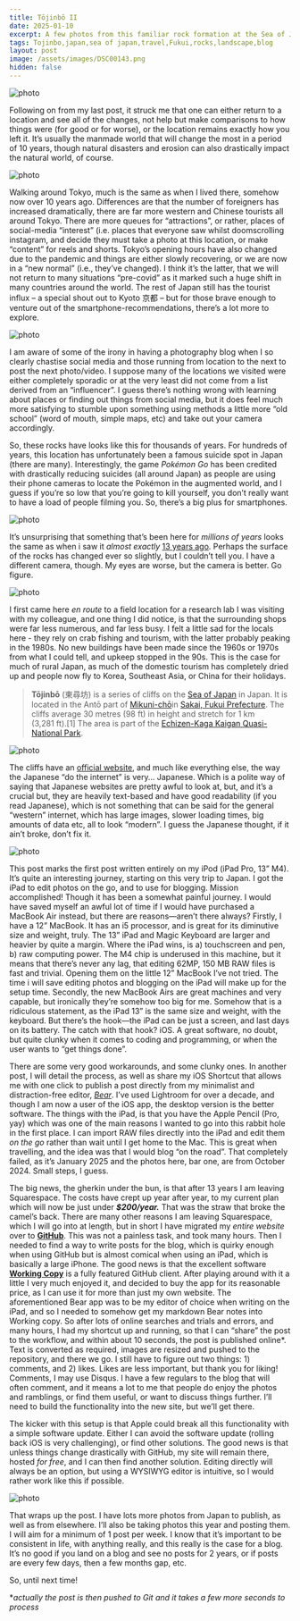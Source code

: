 ```yaml
---
title: Tōjinbō II
date: 2025-01-10
excerpt: A few photos from this familiar rock formation at the Sea of Japan, and some notes on the new website.
tags: Tojinbo,japan,sea of japan,travel,Fukui,rocks,landscape,blog
layout: post
image: /assets/images/DSC00143.png
hidden: false
---
```


![photo](/assets/images/DSC00143.png)

Following on from my last post, it struck me that one can either return to a location and see all of the changes, not help but make comparisons to how things were (for good or for worse), or the location remains exactly how you left it. It’s usually the manmade world that will change the most in a period of 10 years, though natural disasters and erosion can also drastically impact the natural world, of course. 

![photo](/assets/images/DSC00142.png)

Walking around Tokyo, much is the same as when I lived there, somehow now over 10 years ago. Differences are that the number of foreigners has increased dramatically, there are far more western and Chinese tourists all around Tokyo. There are more queues for “attractions”, or rather, places of social-media “interest” (i.e. places that everyone saw whilst doomscrolling instagram, and decide they must take a photo at this location, or make “content” for reels and shorts. Tokyo’s opening hours have also changed due to the pandemic and things are either slowly recovering, or we are now in a “new normal” (i.e., they’ve changed). I think it’s the latter, that we will not return to many situations “pre-covid” as it marked such a huge shift in many countries around the world. The rest of Japan still has the tourist influx – a special shout out to Kyoto 京都 – but for those brave enough to venture out of the smartphone-recommendations, there’s a lot more to explore. 

![photo](/assets/images/DSC00141.png)

I am aware of some of the irony in having a photography blog when I so clearly chastise social media and those running from location to the next to post the next photo/video.  I suppose many of the locations we visited were either completely sporadic or at the very least did not come from a list derived from an “influencer”. I guess there’s nothing wrong with learning about places or finding out things from social media, but it does feel much more satisfying to stumble upon something using methods a little more “old school” (word of mouth, simple maps, etc) and take out your camera accordingly.

So, these rocks have looks like this for thousands of years. For hundreds of years, this location has unfortunately been a famous suicide spot in Japan (there are many). Interestingly, the game *Pokémon Go* has been credited with drastically reducing suicides (all around Japan) as people are using their phone cameras to locate the Pokémon in the augmented world, and I guess if you’re so low that you’re going to kill yourself, you don’t really want to have a load of people filming you. So, there’s a big plus for smartphones.

![photo](/assets/images/DSC00134.png)

It’s unsurprising that something that’s been here for *millions of years* looks the same as when i saw it *almost exactly* [13 years ago](https://martin-irwin.github.io/blog/2012/10/22/tojinbo.html). Perhaps the surface of the rocks has changed ever so slightly, but I couldn’t tell you. I have a different camera, though. My eyes are worse, but the camera is better. Go figure.

![photo](/assets/images/DSC00138.png)

I first came here *en route* to a field location for a research lab I was visiting with my colleague, and one thing I did notice, is that the surrounding shops were far less numerous, and far less busy. I felt a little sad for the locals here - they rely on crab fishing and tourism, with the latter probably peaking in the 1980s. No new buildings have been made since the 1960s or 1970s from what I could tell, and upkeep stopped in the 90s. This is the case for much of rural Japan, as much of the domestic tourism has completely dried up and people now fly to Korea, Southeast Asia, or China for their holidays. 

> **Tōjinbō** (東尋坊) is a series of cliffs on the [Sea of Japan](https://en.wikipedia.org/wiki/Sea_of_Japan) in Japan. It is located in the Antō part of [Mikuni-chō](https://en.wikipedia.org/wiki/Mikuni,_Fukui)in [Sakai, Fukui Prefecture](https://en.wikipedia.org/wiki/Sakai,_Fukui). The cliffs average 30 metres (98 ft) in height and stretch for 1 km (3,281 ft).[1] The area is part of the [Echizen-Kaga Kaigan Quasi-National Park](https://en.wikipedia.org/wiki/Echizen-Kaga_Kaigan_Quasi-National_Park).

![photo](/assets/images/DSC00120.png)

The cliffs have an [official website](http://www.tojinbo.net), and much like everything else, the way the Japanese “do the internet” is very… Japanese. Which is a polite way of saying that Japanese websites are pretty awful to look at, but, and it’s a crucial but, they are heavily text-based and have good readability (if you read Japanese), which is not something that can be said for the general “western” internet, which has large images, slower loading times, big amounts of data etc, all to look “modern”. I guess the Japanese thought, if it ain’t broke, don’t fix it.

![photo](/assets/images/DSC00139.png)


This post marks the first post written entirely on my iPod (iPad Pro, 13” M4). It’s quite an interesting journey, starting on this very trip to Japan. I got the iPad to edit photos on the go, and to use for blogging. Mission accomplished! Though it has been a somewhat painful journey. I would have saved myself an awful lot of time if I would have purchased a MacBook Air instead, but there are reasons—aren’t there always? Firstly, I have a 12” MacBook. It has an i5 processor, and is great for its diminutive size and weight, truly. The 13” iPad and Magic Keyboard are larger and heavier by quite a margin. Where the iPad wins, is a) touchscreen and pen, b) raw computing power. The M4 chip is underused in this machine, but it means that there’s never any lag, that editing 62MP, 150 MB RAW files is fast and trivial. Opening them on the little 12” MacBook I’ve not tried. The time i will save editing photos and blogging on the iPad will make up for the setup time. Secondly, the new MacBook Airs are great machines and very capable, but ironically they’re somehow too big for me. Somehow that is a ridiculous statement, as the iPad 13” is the same size and weight, with the keyboard. But there’s the hook—the iPad can be just a screen, and last days on its battery. The catch with that hook? iOS. A great software, no doubt, but quite clunky when it comes to coding and programming, or when the user wants to “get things done”.

There are some very good workarounds, and some clunky ones. In another post, I will detail the process, as well as share my iOS Shortcut that allows me with one click to publish a post directly from my minimalist and distraction-free editor, *[Bear](https://bear.app)*. I’ve used Lightroom for over a decade, and though I am now a user of the iOS app, the desktop version is the better software. The things with the iPad, is that you have the Apple Pencil (Pro, yay) which was one of the main reasons I wanted to go into this rabbit hole in the first place. I can import RAW files directly into the iPad and edit them *on the go* rather than wait until I get home to the Mac. This is great when travelling, and the idea was that I would blog “on the road”. That completely failed, as it’s January 2025 and the photos here, bar one, are from October 2024. Small steps, I guess.

The big news, the gherkin under the bun, is that after 13 years I am leaving Squarespace. The costs have crept up year after year, to my current plan which will now be just under ***$200/year.*** That was the straw that broke the camel’s back. There are many other reasons I am leaving Squarespace, which I will go into at length, but in short I have migrated my *entire website* over to **[GitHub](http://github.com/)**. This was not a painless task, and took many hours. Then I needed to find a way to write posts for the blog, which is quirky enough when using GitHub but is almost comical when using an iPad, which is basically a large iPhone. The good news is that the excellent software [**Working Copy**](https://workingcopy.app) is a fully featured GitHub client. After playing around with it a little I very much enjoyed it, and decided to buy the app for its reasonable price, as I can use it for more than just my own website. The aforementioned Bear app was to be my editor of choice when writing on the iPad, and so I needed to somehow get my markdown Bear notes into Working copy. So after lots of online searches and trials and errors, and many hours, I had my shortcut up and running, so that I can “share” the post to the workflow, and within about 10 seconds, the post is published online*. Text is converted as required, images are resized and pushed to the repository, and there we go. I still have to figure out two things: 1) comments, and 2) likes. Likes are less important, but thank you for liking! Comments, I may use Disqus. I have a few regulars to the blog that will often comment, and it means a lot to me that people do enjoy the photos and ramblings, or find them useful, or want to discuss things further. I’ll need to build the functionality into the new site, but we’ll get there.

The kicker with this setup is that Apple could break all this functionality with a simple software update. Either I can avoid the software update (rolling back iOS is very challenging), or find other solutions. The good news is that unless things change drastically with GitHub, my site will remain there, hosted *for free*, and I can then find another solution. Editing directly will always be an option, but using a WYSIWYG editor is intuitive, so I would rather work like this if possible.

![photo](/assets/images/IMG_0680.png)

That wraps up the post. I have lots more photos from Japan to publish, as well as from elsewhere. I’ll also be taking photos this year and posting them. I will aim for a minimum of 1 post per week. I know that it’s important to be consistent in life, with anything really, and this really is the case for a blog. It’s no good if you land on a blog and see no posts for 2 years, or if posts are every few days, then a few months gap, etc.

So, until next time!

**actually the post is then pushed to Git and it takes a few more seconds to process*
